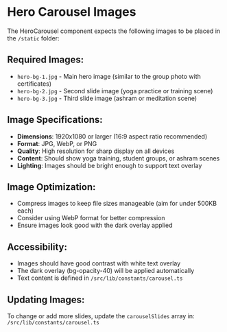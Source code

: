 # Hero Carousel Images

The HeroCarousel component expects the following images to be placed in the `/static` folder:

## Required Images:

- `hero-bg-1.jpg` - Main hero image (similar to the group photo with certificates)
- `hero-bg-2.jpg` - Second slide image (yoga practice or training scene)
- `hero-bg-3.jpg` - Third slide image (ashram or meditation scene)

## Image Specifications:

- **Dimensions**: 1920x1080 or larger (16:9 aspect ratio recommended)
- **Format**: JPG, WebP, or PNG
- **Quality**: High resolution for sharp display on all devices
- **Content**: Should show yoga training, student groups, or ashram scenes
- **Lighting**: Images should be bright enough to support text overlay

## Image Optimization:

- Compress images to keep file sizes manageable (aim for under 500KB each)
- Consider using WebP format for better compression
- Ensure images look good with the dark overlay applied

## Accessibility:

- Images should have good contrast with white text overlay
- The dark overlay (bg-opacity-40) will be applied automatically
- Text content is defined in `/src/lib/constants/carousel.ts`

## Updating Images:

To change or add more slides, update the `carouselSlides` array in:
`/src/lib/constants/carousel.ts`
